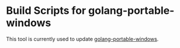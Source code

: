 # Build Scripts for golang-portable-windows

This tool is currently used to update [golang-portable-windows](https://github.com/josephspurrier/golang-portable-windows).